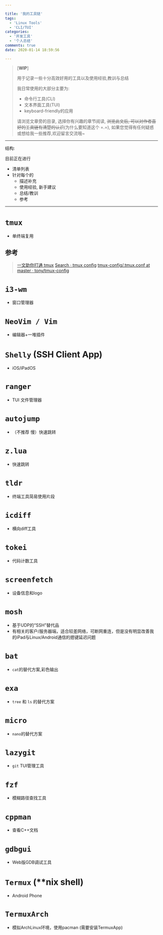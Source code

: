 ```yaml
---

title: '我的工具链'
tags: 
  - 'Linux Tools'
  - 'CLI/TUI'
categories: 
  - '开发工具'
  - '个人总结'
comments: true
date: 2020-01-14 18:59:56

---
```


> \[**WIP**\]
>
> 用于记录一些十分高效好用的工具以及使用经验,教训与总结
>
> 我日常使用的大部分主要为:
> - 命令行工具(CLI)
> - 文本界面工具(TUI)
> - keyboard-friendly的应用
>
> 请浏览文章旁的目录, 选择你有兴趣的章节阅读, ~~浏览此文后, 可以对作者喜好的工具链有清楚的认识~~(为什么要知道这个 =.=), 如果您觉得有任何疑惑或想给我一些推荐,欢迎留言交流哦~

<!-- more -->

---

结构:

目前正在进行
- 清单列表
- 针对每个的
  - 描述补充
  - 使用经验, 新手建议
  - 总结/教训
  - 参考

---


# `tmux`
- 单终端复用 
## 参考
> [一文助你打通 tmux](https://zhuanlan.zhihu.com/p/102546608)
> [Search · tmux config](https://github.com/search?q=tmux+config&ref=opensearch)
> [tmux-config/.tmux.conf at master · tony/tmux-config](https://github.com/tony/tmux-config/blob/master/.tmux.conf)

# `i3-wm`
- 窗口管理器

# `NeoVim / Vim`
- 编辑器+一堆插件

# `Shelly` (SSH Client App)
- iOS/iPadOS

# `ranger`
-  TUI 文件管理器

# `autojump` 
-  （不推荐 慢）快速跳转

#  `z.lua` 
-  快速跳转

# `tldr`
-  终端工具简易使用片段

# `icdiff`
-  横向diff工具

# `tokei`
-  代码计数工具

# `screenfetch`
-  设备信息和logo

# `mosh` 
-  基于UDP的“SSH”替代品
- 有相关的客户/服务器端，适合较差网络，可断网重连，但是没有明显改善我的iPad与Linux/Android通信的摁键延迟问题

# `bat`
-  `cat`的替代方案,彩色输出

# `exa`
-  `tree` 和 `ls` 的替代方案

# `micro`
-  `nano`的替代方案

# `lazygit`
-  `git` TUI管理工具

# `fzf`
-  模糊路径查找工具

# `cppman`
-  查看C++文档

# `gdbgui`
-  Web版GDB调试工具

# `Termux` (\**nix shell)
- Android Phone 

# `TermuxArch`
-  模拟ArchLinux环境，使用pacman (需要安装TermuxApp)